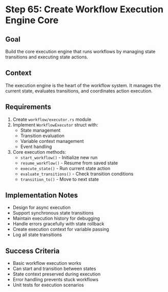 # Step 65: Create Workflow Execution Engine Core

## Goal
Build the core execution engine that runs workflows by managing state transitions and executing state actions.

## Context
The execution engine is the heart of the workflow system. It manages the current state, evaluates transitions, and coordinates action execution.

## Requirements
1. Create `workflow/executor.rs` module
2. Implement `WorkflowExecutor` struct with:
   - State management
   - Transition evaluation
   - Variable context management
   - Event handling
3. Core execution methods:
   - `start_workflow()` - Initialize new run
   - `resume_workflow()` - Resume from saved state
   - `execute_state()` - Run current state action
   - `evaluate_transitions()` - Check transition conditions
   - `transition_to()` - Move to next state

## Implementation Notes
- Design for async execution
- Support synchronous state transitions
- Maintain execution history for debugging
- Handle errors gracefully with state rollback
- Create execution context for variable passing
- Log all state transitions

## Success Criteria
- Basic workflow execution works
- Can start and transition between states
- State context preserved during execution
- Error handling prevents stuck workflows
- Unit tests for execution scenarios